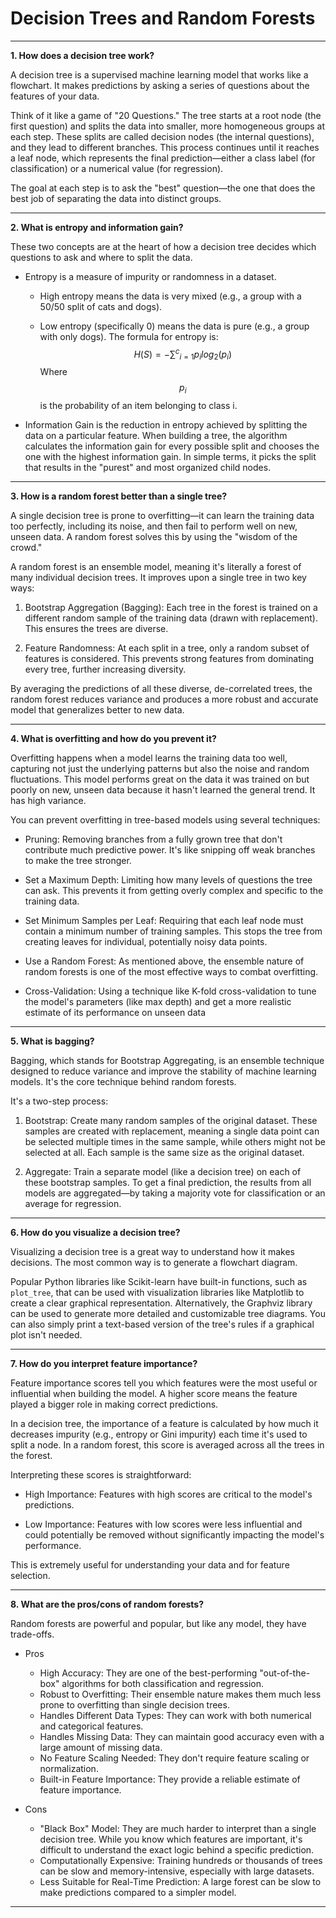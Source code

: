 # Decision Trees and Random Forests
---

**1. How does a decision tree work?**

A decision tree is a supervised machine learning model that works like a flowchart. It makes predictions by asking a series of questions about the features of your data.

Think of it like a game of "20 Questions." The tree starts at a root node (the first question) and splits the data into smaller, more homogeneous groups at each step. These splits are called decision nodes (the internal questions), and they lead to different branches. This process continues until it reaches a leaf node, which represents the final prediction—either a class label (for classification) or a numerical value (for regression).

The goal at each step is to ask the "best" question—the one that does the best job of separating the data into distinct groups.

---

**2. What is entropy and information gain?**

These two concepts are at the heart of how a decision tree decides which questions to ask and where to split the data.

- Entropy is a measure of impurity or randomness in a dataset.

  + High entropy means the data is very mixed (e.g., a group with a 50/50 split of cats and dogs).

  + Low entropy (specifically 0) means the data is pure (e.g., a group with only dogs).
    The formula for entropy is: $$H(S)=−{∑^{c}}_{i=1}p_{i}log_{2}(p_{i})$$
    Where $$p_{i}$$ is the probability of an item belonging to class i.

- Information Gain is the reduction in entropy achieved by splitting the data on a particular feature. When building a tree, the algorithm calculates the information gain for every possible split and chooses the one with the highest information gain. In simple terms, it picks the split that results in the "purest" and most organized child nodes.

---

**3. How is a random forest better than a single tree?**

A single decision tree is prone to overfitting—it can learn the training data too perfectly, including its noise, and then fail to perform well on new, unseen data. A random forest solves this by using the "wisdom of the crowd."

A random forest is an ensemble model, meaning it's literally a forest of many individual decision trees. It improves upon a single tree in two key ways:

1. Bootstrap Aggregation (Bagging): Each tree in the forest is trained on a different random sample of the training data (drawn with replacement). This ensures the trees are diverse.

2. Feature Randomness: At each split in a tree, only a random subset of features is considered. This prevents strong features from dominating every tree, further increasing diversity.

By averaging the predictions of all these diverse, de-correlated trees, the random forest reduces variance and produces a more robust and accurate model that generalizes better to new data.

---

**4. What is overfitting and how do you prevent it?**

Overfitting happens when a model learns the training data too well, capturing not just the underlying patterns but also the noise and random fluctuations. This model performs great on the data it was trained on but poorly on new, unseen data because it hasn't learned the general trend. It has high variance.

You can prevent overfitting in tree-based models using several techniques:

- Pruning: Removing branches from a fully grown tree that don't contribute much predictive power. It's like snipping off weak branches to make the tree stronger.

- Set a Maximum Depth: Limiting how many levels of questions the tree can ask. This prevents it from getting overly complex and specific to the training data.

- Set Minimum Samples per Leaf: Requiring that each leaf node must contain a minimum number of training samples. This stops the tree from creating leaves for individual, potentially noisy data points.

- Use a Random Forest: As mentioned above, the ensemble nature of random forests is one of the most effective ways to combat overfitting.

- Cross-Validation: Using a technique like K-fold cross-validation to tune the model's parameters (like max depth) and get a more realistic estimate of its performance on unseen data

---

**5. What is bagging?**

Bagging, which stands for Bootstrap Aggregating, is an ensemble technique designed to reduce variance and improve the stability of machine learning models. It's the core technique behind random forests.

It's a two-step process:

1. Bootstrap: Create many random samples of the original dataset. These samples are created with replacement, meaning a single data point can be selected multiple times in the same sample, while others might not be selected at all. Each sample is the same size as the original dataset.

2. Aggregate: Train a separate model (like a decision tree) on each of these bootstrap samples. To get a final prediction, the results from all models are aggregated—by taking a majority vote for classification or an average for regression.

---

**6. How do you visualize a decision tree?**

Visualizing a decision tree is a great way to understand how it makes decisions. The most common way is to generate a flowchart diagram.

Popular Python libraries like Scikit-learn have built-in functions, such as `plot_tree`, that can be used with visualization libraries like Matplotlib to create a clear graphical representation. Alternatively, the Graphviz library can be used to generate more detailed and customizable tree diagrams. You can also simply print a text-based version of the tree's rules if a graphical plot isn't needed.

---

**7. How do you interpret feature importance?**

Feature importance scores tell you which features were the most useful or influential when building the model. A higher score means the feature played a bigger role in making correct predictions.

In a decision tree, the importance of a feature is calculated by how much it decreases impurity (e.g., entropy or Gini impurity) each time it's used to split a node. In a random forest, this score is averaged across all the trees in the forest.

Interpreting these scores is straightforward:

- High Importance: Features with high scores are critical to the model's predictions.

- Low Importance: Features with low scores were less influential and could potentially be removed without significantly impacting the model's performance.

This is extremely useful for understanding your data and for feature selection.

---

**8. What are the pros/cons of random forests?**

Random forests are powerful and popular, but like any model, they have trade-offs.

- Pros
  + High Accuracy: They are one of the best-performing "out-of-the-box" algorithms for both classification and regression.
  + Robust to Overfitting: Their ensemble nature makes them much less prone to overfitting than single decision trees.
  + Handles Different Data Types: They can work with both numerical and categorical features.
  + Handles Missing Data: They can maintain good accuracy even with a large amount of missing data.
  + No Feature Scaling Needed: They don't require feature scaling or normalization.
  + Built-in Feature Importance: They provide a reliable estimate of feature importance.

- Cons
  + "Black Box" Model: They are much harder to interpret than a single decision tree. While you know which features are important, it's difficult to understand the exact logic behind a specific prediction.
  + Computationally Expensive: Training hundreds or thousands of trees can be slow and memory-intensive, especially with large datasets.
  + Less Suitable for Real-Time Prediction: A large forest can be slow to make predictions compared to a simpler model.

---
